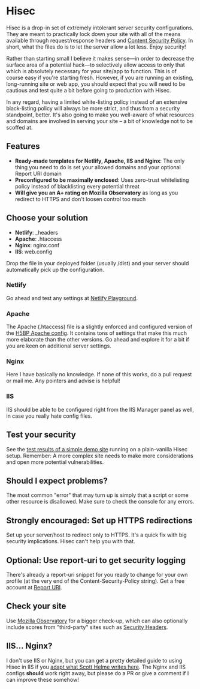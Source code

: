 # Hisec

Hisec is a drop-in set of extremely intolerant server security configurations. They are meant to practically lock down your site with all of the means available through request/response headers and [Content Security Policy](https://content-security-policy.com). In short, what the files do is to let the server allow a lot less. Enjoy security!

Rather than starting small I believe it makes sense—in order to decrease the surface area of a potential hack—to selectively allow access to only that which is absolutely necessary for your site/app to function. This is of course easy if you're starting fresh. However, if you are running an existing, long-running site or web app, you should expect that you will need to be cautious and test quite a bit before going to production with Hisec.

In any regard, having a limited white-listing policy instead of an extensive black-listing policy will always be more strict, and thus from a security standpoint, better. It's also going to make you well-aware of what resources and domains are involved in serving your site – a bit of knowledge not to be scoffed at.

## Features

* **Ready-made templates for Netlify, Apache, IIS and Nginx**: The only thing you need to do is set your allowed domains and your optional Report URI domain
* **Preconfigured to be maximally enclosed**: Uses zero-trust whitelisting policy instead of blacklisting every potential threat
* **Will give you an A+ rating on Mozilla Observatory** as long as you redirect to HTTPS and don't loosen control too much

## Choose your solution

* **Netlify**: _headers
* **Apache**: .htaccess
* **Nginx**: nginx.conf
* **IIS**: web.config

Drop the file in your deployed folder (usually /dist) and your server should automatically pick up the configuration.

### Netlify

Go ahead and test any settings at [Netlify Playground](https://play.netlify.com/headers).

### Apache

The Apache (.htaccess) file is a slightly enforced and configured version of the [H5BP Apache config](https://github.com/h5bp/server-configs-apache). It contains tons of settings that make this much more elaborate than the other versions. Go ahead and explore it for a bit if you are keen on additional server settings.

### Nginx

Here I have basically no knowledge. If none of this works, do a pull request or mail me. Any pointers and advise is helpful!

### IIS

IIS should be able to be configured right from the IIS Manager panel as well, in case you really hate config files.

## Test your security

See the [test results of a simple demo site](https://observatory.mozilla.org/analyze.html?host=hisec.mikaelvesavuori.se) running on a plain-vanilla Hisec setup. Remember: A more complex site needs to make more considerations and open more potential vulnerabilities.

## Should I expect problems?

The most common "error" that may turn up is simply that a script or some other resource is disallowed. Make sure to check the console for any errors.

## Strongly encouraged: Set up HTTPS redirections

Set up your server/host to redirect only to HTTPS. It's a quick fix with big security implications. Hisec can't help you with that.

## Optional: Use report-uri to get security logging

There's already a report-uri snippet for you ready to change for your own profile (at the very end of the Content-Security-Policy string). Get a free account at [Report URI](https://report-uri.com).

## Check your site

Use [Mozilla Observatory](https://observatory.mozilla.org) for a bigger check-up, which can also optionally include scores from "third-party" sites such as [Security Headers](https://www.securityheaders.io).

## IIS... Nginx?

I don't use IIS or Nginx, but you can get a pretty detailed guide to using Hisec in IIS if you [adapt what Scott Helme writes here](https://scotthelme.co.uk/hardening-your-http-response-headers/). The Nginx and IIS configs **should** work right away, but please do a PR or give a comment if I can improve these somehow!